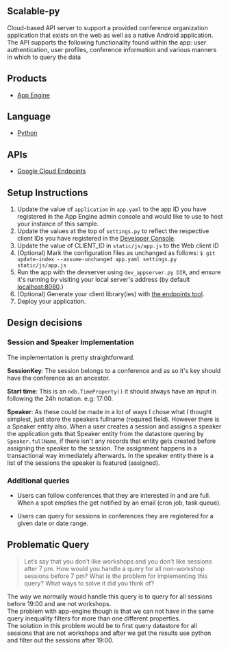 ## Scalable-py

Cloud-based API server to support a provided conference organization application that exists on the web as well as a native Android application. The API supports the following functionality found within the app: user authentication, user profiles, conference information and various manners in which to query the data

## Products
- [App Engine][1]

## Language
- [Python][2]

## APIs
- [Google Cloud Endpoints][3]

## Setup Instructions
1. Update the value of `application` in `app.yaml` to the app ID you
   have registered in the App Engine admin console and would like to use to host
   your instance of this sample.
1. Update the values at the top of `settings.py` to
   reflect the respective client IDs you have registered in the
   [Developer Console][4].
1. Update the value of CLIENT_ID in `static/js/app.js` to the Web client ID
1. (Optional) Mark the configuration files as unchanged as follows:
   `$ git update-index --assume-unchanged app.yaml settings.py static/js/app.js`
1. Run the app with the devserver using `dev_appserver.py DIR`, and ensure it's running by visiting your local server's address (by default [localhost:8080][5].)
1. (Optional) Generate your client library(ies) with [the endpoints tool][6].
1. Deploy your application.

## Design decisions

### Session and Speaker Implementation

The implementation is pretty straightforward.

**SessionKey**: The session belongs to a conference and as so it's key should have the conference as an ancestor.

**Start time**: This is an `ndb.TimeProperty()` it should always have an input in following the 24h notation. e.g: 17:00.

**Speaker**: As these could be made in a lot of ways I chose what I thought  simplest, just store the speakers fullname (required field). However there is a Speaker entity also.
When a user creates a session and assigns a speaker the application gets that Speaker entity from the datastore quering by `Speaker.fullName`, if there isn't any records that entity gets created before assigning the speaker to the session. The assignment happens in a transactional way immediately afterwards.
In the speaker entity there is a list of the sessions the speaker is featured (assigned).

### Additional queries

- Users can follow conferences that they are interested in and are full.
When a spot empties the get notified by an email (cron job, task queue).

- Users can query for sessions in conferences they are registered for a given date or date range.


## Problematic Query

>Let’s say that you don't like workshops and you don't like sessions after 7 pm. How would you handle a query for all non-workshop sessions before 7 pm? What is the problem for implementing this query? What ways to solve it did you think of?

The way we normally would handle this query is to query for all sessions before 19:00 and are not workshops.  
The problem with app-engine though is that we can not have in the same query inequality filters for more than one different properties.  
The solution in this problem would be to first query datastore for all sessions that are not workshops and after we get the results use python and filter out the sessions after 19:00.


[1]: https://developers.google.com/appengine
[2]: http://python.org
[3]: https://developers.google.com/appengine/docs/python/endpoints/
[4]: https://console.developers.google.com/
[5]: https://localhost:8080/
[6]: https://developers.google.com/appengine/docs/python/endpoints/endpoints_tool
